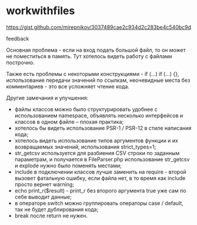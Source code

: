 # workwithfiles
https://gist.github.com/mirepnikov/3037489cae2c934d2c283be4c540bc9d

feedback

Основная проблема - если на вход подать большой файл, то он может не поместиться в память. Тут хотелось видеть работу с файлами построчно.

Также есть проблемы с некоторыми конструкциями - if (...) if (...) {}, использование передачи значений по ссылкам, неочевидные места без комментариев - это все усложняет чтение кода.

Другие замечания и улучшения:
- файлы классов можно было структурировать удобнее с использованием namespace, объявлять несколько интерфейсов и классов в одном файле – плохая практика;
- хотелось бы видеть использование PSR-1 / PSR-12 в стиле написания кода;
- хотелось видеть использование типов аргументов функции и их возвращаемых значений, использования strict_types=1;
- str_getcsv используется для разбиения CSV строки по заданным параметрам, и получается в FileParser.php использование str_getcsv и explode нужно было поменять местами;
- include в подключении классов лучше заменить на require - второй вызовет фатальную ошибку, если файла нет, в то время как include просто вернет warning;
- echo print_r($result) - print_r без второго аргумента true уже сам по себе выводит данные;
- в операторе switch можно группировать операторы case / default, так не будет дублирования кода;
- break после return не нужен.
